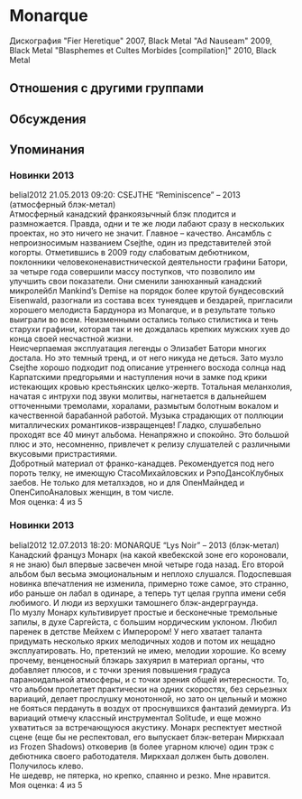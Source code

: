 # Monarque

Дискография
"Fier Heretique" 2007, Black Metal
"Ad Nauseam" 2009, Black Metal
"Blasphemes et Cultes Morbides [compilation]" 2010, Black Metal

## Отношения с другими группами


## Обсуждения


## Упоминания

### Новинки 2013

belial2012 21.05.2013 09:20:
CSEJTHE “Reminiscence” – 2013 (атмосферный блэк-метал)<BR>Атмосферный канадский франкоязычный блэк плодится и размножается. Правда, одни и те же люди лабают сразу в нескольких проектах, но это ничего не значит. Главное – качество. Ансамбль с непроизносимым названием Csejthe, один из представителей этой когорты. Отметившись в 2009 году слабоватым дебютником, поклонники человеконенавистнической деятельности графини Батори, за четыре года совершили массу поступков, что позволило им улучшить свои показатели. Они сменили занюханный канадский микролейбл Mankind’s Demise на порядок более крутой бундесовский Eisenwald, разогнали из состава всех тунеядцев и бездарей, пригласили хорошего мелодиста Бардунора из Monarque, и в результате только выиграли во всем. Неизменными остались только стилистика и тень старухи графини, которая так и не дождалась крепких мужских хуев до конца своей несчастной жизни.<BR>Неисчерпаемая эксплуатация легенды о Элизабет Батори многих достала. Но это темный тренд, и от него никуда не деться. Зато музло Csejthe хорошо подходит под описание утреннего восхода солнца над Карпатскими предгорьями и наступления ночи в замке под крики истекающих кровью крестьянских целко-жертв. Тотальная меланхолия, начатая с интрухи под звуки молитвы, нагнетается в дальнейшем отточенными тремолами, хоралами, размытым болотным вокалом и качественной барабанной работой. Музыка страдающих от поллюции миталлических романтиков-извращенцев! Гладко, слушабельно проходят все 40 минут альбома. Ненапряжно и спокойно. Это большой плюс и это, несомненно, привлечет к релизу слушателей с различными вкусовыми пристрастиями. <BR>Добротный материал от франко-канадцев. Рекомендуется под него пороть телку, не имеющую СтасоМихайловских и РэпоДансоКлубных заебов.  Не только для металхэдов, но и для ОпенМайндед и ОпенСипоАналовых женщин, в том числе.<BR>Моя оценка: 4 из 5<BR>

### Новинки 2013

belial2012 12.07.2013 18:20:
MONARQUE “Lys Noir” – 2013 (блэк-метал)<BR>Канадский француз Монарх (на какой квебекской зоне его короновали, я не знаю) был впервые засвечен мной  четыре года назад. Его второй альбом был весьма эмоциональным и неплохо слушался. Подоспевшая новинка впечатления не изменила, примерно тоже самое, это странно, ибо раньше он лабал в одинаре, а теперь тут целая группа имени себя любимого. И люди из верхушки тамошнего блэк-андерграунда.<BR>По музлу Монарх культивирует простые и бесконечные тремольные запилы, в духе Саргейста, с большим нордическим уклоном. Любил паренек в детстве Мейхем с Имперором! У него хватает таланта придумать несколько ярких мелодичных ходов и потом их нещадно эксплуатировать. Но, претензий не имею, мелодии хорошие. Ко всему прочему, венценосный блэкарь захуярил в материал органы, что добавляет плюсов, и с точки зрения повышения градуса параноидальной атмосферы, и с точки зрения общей интересности. То, что альбом пролетает практически на одних скоростях, без серьезных вариаций, делает прослушку монотонной, но зато он цельный и можно не бояться пердануть в воздух от проснувшихся фантазий демиурга. Из вариаций отмечу классный инструментал Solitude, и еще можно ухватиться за встречающуюся акустику. Монарх респектует местной сцене (еще бы не респектовал, его выпускает блэк-ветеран Миркхаал из Frozen Shadows) отковерив (в более угарном ключе) один трэк с дебютника своего работодателя. Миркхаал должен быть доволен. Получилось клево. <BR>Не шедевр, не пятерка, но крепко, спаянно и резко. Мне нравится.<BR>Моя оценка: 4 из 5    <BR>

